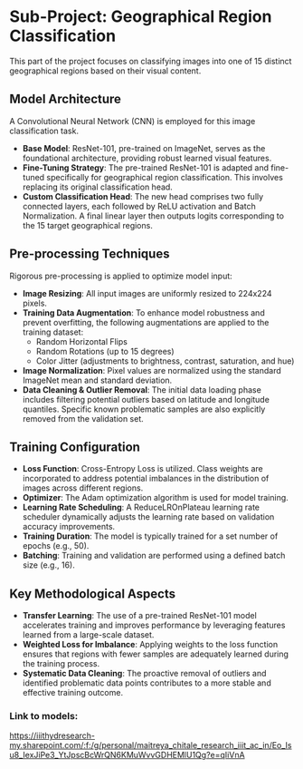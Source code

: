 # Sub-Project: Geographical Region Classification

This part of the project focuses on classifying images into one of 15 distinct geographical regions based on their visual content.

## Model Architecture

A Convolutional Neural Network (CNN) is employed for this image classification task.
- **Base Model**: ResNet-101, pre-trained on ImageNet, serves as the foundational architecture, providing robust learned visual features.
- **Fine-Tuning Strategy**: The pre-trained ResNet-101 is adapted and fine-tuned specifically for geographical region classification. This involves replacing its original classification head.
- **Custom Classification Head**: The new head comprises two fully connected layers, each followed by ReLU activation and Batch Normalization. A final linear layer then outputs logits corresponding to the 15 target geographical regions.

## Pre-processing Techniques

Rigorous pre-processing is applied to optimize model input:
- **Image Resizing**: All input images are uniformly resized to 224x224 pixels.
- **Training Data Augmentation**: To enhance model robustness and prevent overfitting, the following augmentations are applied to the training dataset:
    - Random Horizontal Flips
    - Random Rotations (up to 15 degrees)
    - Color Jitter (adjustments to brightness, contrast, saturation, and hue)
- **Image Normalization**: Pixel values are normalized using the standard ImageNet mean and standard deviation.
- **Data Cleaning & Outlier Removal**: The initial data loading phase includes filtering potential outliers based on latitude and longitude quantiles. Specific known problematic samples are also explicitly removed from the validation set.

## Training Configuration
- **Loss Function**: Cross-Entropy Loss is utilized. Class weights are incorporated to address potential imbalances in the distribution of images across different regions.
- **Optimizer**: The Adam optimization algorithm is used for model training.
- **Learning Rate Scheduling**: A ReduceLROnPlateau learning rate scheduler dynamically adjusts the learning rate based on validation accuracy improvements.
- **Training Duration**: The model is typically trained for a set number of epochs (e.g., 50).
- **Batching**: Training and validation are performed using a defined batch size (e.g., 16).

## Key Methodological Aspects
- **Transfer Learning**: The use of a pre-trained ResNet-101 model accelerates training and improves performance by leveraging features learned from a large-scale dataset.
- **Weighted Loss for Imbalance**: Applying weights to the loss function ensures that regions with fewer samples are adequately learned during the training process.
- **Systematic Data Cleaning**: The proactive removal of outliers and identified problematic data points contributes to a more stable and effective training outcome.

### Link to models: 
https://iiithydresearch-my.sharepoint.com/:f:/g/personal/maitreya_chitale_research_iiit_ac_in/Eo_Isu8_IexJiPe3_YtJpscBcWrQN6KMuWvvGDHEMlU1Qg?e=qIiVnA